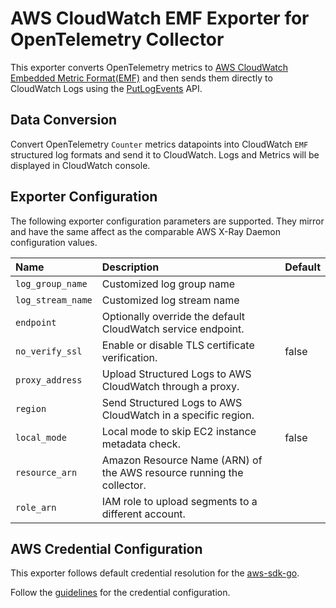 # AWS CloudWatch EMF Exporter for OpenTelemetry Collector

This exporter converts OpenTelemetry metrics to 
[AWS CloudWatch Embedded Metric Format(EMF)](https://docs.aws.amazon.com/AmazonCloudWatch/latest/monitoring/CloudWatch_Embedded_Metric_Format_Specification.html)
and then sends them directly to CloudWatch Logs using the 
[PutLogEvents](https://docs.aws.amazon.com/AmazonCloudWatchLogs/latest/APIReference/API_PutLogEvents.html) API.

## Data Conversion
Convert OpenTelemetry ```Counter``` metrics datapoints into CloudWatch ```EMF``` structured log formats and send it to CloudWatch. Logs and Metrics will be displayed in CloudWatch console.

## Exporter Configuration

The following exporter configuration parameters are supported. They mirror and have the same affect as the
comparable AWS X-Ray Daemon configuration values.

| Name              | Description                                                            | Default |
| :---------------- | :--------------------------------------------------------------------- | ------- |
| `log_group_name`  | Customized log group name                                              |         |
| `log_stream_name` | Customized log stream name                                             |         |
| `endpoint`        | Optionally override the default CloudWatch service endpoint.           |         |
| `no_verify_ssl`   | Enable or disable TLS certificate verification.                        | false   |
| `proxy_address`   | Upload Structured Logs to AWS CloudWatch through a proxy.              |         |
| `region`          | Send Structured Logs to AWS CloudWatch in a specific region.           |         |
| `local_mode`      | Local mode to skip EC2 instance metadata check.                        | false   |
| `resource_arn`    | Amazon Resource Name (ARN) of the AWS resource running the collector.  |         |
| `role_arn`        | IAM role to upload segments to a different account.                    |         |

## AWS Credential Configuration

This exporter follows default credential resolution for the 
[aws-sdk-go](https://docs.aws.amazon.com/sdk-for-go/api/index.html).

Follow the [guidelines](https://docs.aws.amazon.com/sdk-for-go/v1/developer-guide/configuring-sdk.html) for the 
credential configuration.